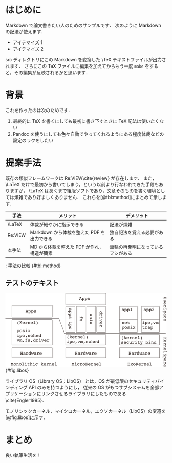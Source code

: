 # はじめに

Markdown で論文書きたい人のためのサンプルです．
次のように Markdown の記法が使えます．

- アイテマイズ 1
- アイテマイズ 2

src ディレクトリにこの Markdown を変換した \TeX テキストファイルが出力されます．
さらにこの TeX ファイルに編集を加えてからもう一度 `make` をすると，その編集が反映されるかと思います．

# 背景

これを作ったのは次のためです．

1. 最終的に TeX を書くにしても最初に書き下すときに TeX 記法は使いたくない
2. Pandoc を使うにしても色々自動でやってくれるようにある程度体裁などの設定のラクをしたい

# 提案手法

既存の類似フレームワークは Re:VIEW\cite{review} が存在します．
また，\LaTeX だけで最初から書いてしまう，という以前より行なわれてきた手段もありますが，
\LaTeX はあくまで組版ソフトであり，文章そのものを書く環境としては煩雑であり好ましくありません．
これらを[@tbl:method]にまとめて示します．

| 手法    | メリット                                   | デメリット                         |
|---------|--------------------------------------------|------------------------------------|
| \LaTeX  | 体裁が細やかに指示できる                   | 記法が煩雑                         |
| Re:VIEW | Markdown から体裁を整えた PDF を出力できる | 独自記法を覚える必要がある         |
| 本手法  | MD から体裁を整えた PDF が作れ，構造が簡素 | 車輪の再発明になっているフシがある |

  : 手法の比較 {#tbl:method} 

## テストのテキスト

![カーネルの変遷](../img/test.png){#fig:libos}

ライブラリ OS（Library OS；LibOS） とは，OS が最低限のセキュリティバインディング API のみを持つようにし，
従来の OS がもつサブシステムを全部アプリケーションにリンクさせるライブラリにしたものである\cite{Engler1995}．

モノリシックカーネル，マイクロカーネル，エクソカーネル（LibOS）の変遷を[@fig:libos]に示す．


# まとめ

良い執筆生活を！
